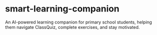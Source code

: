 # smart-learning-companion
An AI-powered learning companion for primary school students, helping them navigate ClassQuiz, complete exercises, and stay motivated.
